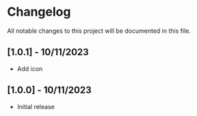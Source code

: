 # Changelog

All notable changes to this project will be documented in this file.

## [1.0.1] - 10/11/2023

- Add icon

## [1.0.0] - 10/11/2023

- Initial release
